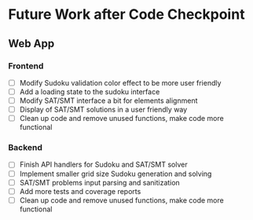 # Future Work after Code Checkpoint

## Web App

### Frontend
- [ ] Modify Sudoku validation color effect to be more user friendly
- [ ] Add a loading state to the sudoku interface
- [ ] Modify SAT/SMT interface a bit for elements alignment
- [ ] Display of SAT/SMT solutions in a user friendly way
- [ ] Clean up code and remove unused functions, make code more functional

### Backend
- [ ] Finish API handlers for Sudoku and SAT/SMT solver
- [ ] Implement smaller grid size Sudoku generation and solving
- [ ] SAT/SMT problems input parsing and sanitization
- [ ] Add more tests and coverage reports
- [ ] Clean up code and remove unused functions, make code more functional